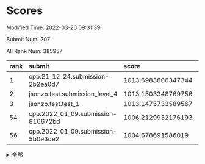 # Scores

Modified Time: 2022-03-20 09:31:39

Submit Num: 207

All Rank Num: 385957

| rank |               submit               |       score        |       sigma        | pk_num |
| :--- | :--------------------------------- | :----------------- | :----------------- | :----- |
| 1    | cpp.21_12_24.submission-2b2ea0d7   | 1013.6983606347344 | 0.8318721092483198 | 7459   |
| 2    | jsonzb.test.submission_level_4     | 1013.1503348769756 | 0.8222488989144757 | 7456   |
| 3    | jsonzb.test.test_1                 | 1013.1475733589567 | 0.7999345988658104 | 7454   |
| 54   | cpp.2022_01_09.submission-816672bd | 1006.2129932176193 | 0.7383315210322497 | 7461   |
| 56   | cpp.2022_01_09.submission-5b0e3de2 | 1004.678691586019  | 0.7142511669167254 | 7460   |


<details>
<summary>全部</summary>

| rank |                 submit                 |       score        |       sigma        | pk_num |
| :--- | :------------------------------------- | :----------------- | :----------------- | :----- |
| 1    | cpp.21_12_24.submission-2b2ea0d7       | 1013.6983606347344 | 0.8318721092483198 | 7459   |
| 2    | jsonzb.test.submission_level_4         | 1013.1503348769756 | 0.8222488989144757 | 7456   |
| 3    | jsonzb.test.test_1                     | 1013.1475733589567 | 0.7999345988658104 | 7454   |
| 4    | gobigger.level_3.submission_level_3_14 | 1012.1549850873926 | 0.8079702128965706 | 7457   |
| 5    | gobigger.level_3.submission_level_3_20 | 1011.5398353258926 | 0.7950164186260633 | 7459   |
| 6    | gobigger.level_3.submission_level_3_9  | 1010.88887588283   | 0.7572945821612349 | 7457   |
| 7    | gobigger.level_3.submission_level_3_44 | 1010.8805678107697 | 0.7420595676211813 | 7463   |
| 8    | gobigger.level_3.submission_level_3_1  | 1010.8035082274939 | 0.7770069689003358 | 7456   |
| 9    | gobigger.level_3.submission_level_3_5  | 1010.7473894466686 | 0.7669521266004957 | 7457   |
| 10   | gobigger.level_3.submission_level_3_12 | 1010.7131937121304 | 0.7647141852620625 | 7462   |
| 11   | gobigger.level_3.submission_level_3_18 | 1010.5709381536857 | 0.752007749014055  | 7460   |
| 12   | gobigger.level_3.submission_level_3_10 | 1010.4508526650272 | 0.7657601337766587 | 7465   |
| 13   | gobigger.level_3.submission_level_3_11 | 1010.3859331781358 | 0.7653795931761066 | 7455   |
| 14   | gobigger.level_3.submission_level_3_37 | 1010.3581269060468 | 0.7780992034116482 | 7466   |
| 15   | gobigger.level_3.submission_level_3_39 | 1010.340604616653  | 0.7766013720701849 | 7460   |
| 16   | gobigger.level_3.submission_level_3_35 | 1010.3148236668836 | 0.7794197327892869 | 7462   |
| 17   | gobigger.level_3.submission_level_3_6  | 1010.3124827612993 | 0.7503858622599162 | 7455   |
| 18   | gobigger.level_3.submission_level_3_49 | 1010.3058221988531 | 0.7747085040648963 | 7458   |
| 19   | gobigger.level_3.submission_level_3_24 | 1010.302148789941  | 0.7576047157551151 | 7461   |
| 20   | gobigger.level_3.submission_level_3_17 | 1010.2897465664678 | 0.7682991098941633 | 7455   |
| 21   | gobigger.level_3.submission_level_3_40 | 1010.010271467618  | 0.7898174264592562 | 7459   |
| 22   | gobigger.level_3.submission_level_3_0  | 1009.9935567553075 | 0.7509638968666086 | 7457   |
| 23   | gobigger.level_3.submission_level_3_13 | 1009.9679656822998 | 0.7565448783254106 | 7460   |
| 24   | gobigger.level_3.submission_level_3_33 | 1009.9490304175841 | 0.7334386846468935 | 7458   |
| 25   | gobigger.level_3.submission_level_3_21 | 1009.9081094041326 | 0.7560914091899279 | 7462   |
| 26   | gobigger.level_3.submission_level_3_19 | 1009.8714440077603 | 0.7620953642774033 | 7456   |
| 27   | gobigger.level_3.submission_level_3_30 | 1009.8039236562743 | 0.7500922176671713 | 7456   |
| 28   | gobigger.level_3.submission_level_3_31 | 1009.7744014634378 | 0.759379803949798  | 7456   |
| 29   | gobigger.level_3.submission_level_3_4  | 1009.760281643287  | 0.749644378989392  | 7460   |
| 30   | gobigger.level_3.submission_level_3_7  | 1009.7509044597444 | 0.7398357534133139 | 7458   |
| 31   | gobigger.level_3.submission_level_3_38 | 1009.7229893481422 | 0.7485031869726558 | 7456   |
| 32   | gobigger.level_3.submission_level_3_36 | 1009.655009698471  | 0.7566242129523727 | 7461   |
| 33   | gobigger.level_3.submission_level_3_8  | 1009.6497282998652 | 0.7411552693270055 | 7457   |
| 34   | gobigger.level_3.submission_level_3_43 | 1009.5777530613257 | 0.7387481412922587 | 7461   |
| 35   | gobigger.level_3.submission_level_3_42 | 1009.5577803111585 | 0.748590417299415  | 7463   |
| 36   | gobigger.level_3.submission_level_3_45 | 1009.5416628915817 | 0.7640205665666578 | 7456   |
| 37   | gobigger.level_3.submission_level_3_25 | 1009.4013529920263 | 0.7542106492701665 | 7460   |
| 38   | gobigger.level_3.submission_level_3_2  | 1009.3969223804768 | 0.7467466717428527 | 7460   |
| 39   | gobigger.level_3.submission_level_3_22 | 1009.3877321384475 | 0.7419431364165185 | 7456   |
| 40   | gobigger.level_3.submission_level_3_48 | 1009.3419053202967 | 0.7525888783035628 | 7456   |
| 41   | gobigger.level_3.submission_level_3_47 | 1009.3328594905195 | 0.7527017518105222 | 7455   |
| 42   | gobigger.level_3.submission_level_3_26 | 1009.330633212116  | 0.7314049140731108 | 7458   |
| 43   | gobigger.level_3.submission_level_3_32 | 1009.3094659636922 | 0.7593231701930065 | 7453   |
| 44   | gobigger.level_3.submission_level_3_15 | 1009.2921192619347 | 0.7541189736997723 | 7457   |
| 45   | gobigger.level_3.submission_level_3_28 | 1009.2860241202342 | 0.7673756537140195 | 7456   |
| 46   | gobigger.level_3.submission_level_3_34 | 1009.2754218772534 | 0.7503543339500536 | 7460   |
| 47   | gobigger.level_3.submission_level_3_29 | 1009.1940639494085 | 0.7474962469035867 | 7457   |
| 48   | gobigger.level_3.submission_level_3_3  | 1009.1852215814328 | 0.7368756144329905 | 7461   |
| 49   | gobigger.level_3.submission_level_3_23 | 1009.1641503853134 | 0.7572329052790315 | 7455   |
| 50   | gobigger.level_3.submission_level_3_46 | 1009.120021929164  | 0.755265011975929  | 7456   |
| 51   | gobigger.level_3.submission_level_3_27 | 1009.0539951553592 | 0.7502976573607315 | 7456   |
| 52   | gobigger.level_3.submission_level_3_16 | 1008.2397887504671 | 0.7539991349697556 | 7455   |
| 53   | gobigger.level_3.submission_level_3_41 | 1008.1517889270339 | 0.7613531439743639 | 7462   |
| 54   | cpp.2022_01_09.submission-816672bd     | 1006.2129932176193 | 0.7383315210322497 | 7461   |
| 55   | gobigger.level_1.submission_level_1_29 | 1004.8445540623507 | 0.7254641937888053 | 7458   |
| 56   | cpp.2022_01_09.submission-5b0e3de2     | 1004.678691586019  | 0.7142511669167254 | 7460   |
| 57   | gobigger.level_1.submission_level_1_11 | 1004.6728315529336 | 0.7189387842168161 | 7459   |
| 58   | gobigger.level_1.submission_level_1_46 | 1004.5347310544846 | 0.7188665581178885 | 7453   |
| 59   | gobigger.level_1.submission_level_1_14 | 1004.5168046587856 | 0.7384230182930093 | 7456   |
| 60   | gobigger.level_1.submission_level_1_25 | 1004.5125338451628 | 0.7119660234385972 | 7456   |
| 61   | gobigger.level_1.submission_level_1_13 | 1004.441854427275  | 0.7262188266983111 | 7454   |
| 62   | gobigger.level_1.submission_level_1_1  | 1004.3757994280634 | 0.7199688139612751 | 7456   |
| 63   | gobigger.level_1.submission_level_1_6  | 1004.371928276366  | 0.7190959162386937 | 7458   |
| 64   | gobigger.level_1.submission_level_1_40 | 1004.3231374978702 | 0.7126671618839366 | 7454   |
| 65   | gobigger.level_1.submission_level_1_35 | 1004.2481813815269 | 0.7130380508347938 | 7459   |
| 66   | gobigger.level_1.submission_level_1_4  | 1004.1660105168856 | 0.7163016031409432 | 7458   |
| 67   | gobigger.level_1.submission_level_1_27 | 1003.9343944114684 | 0.7166987363438536 | 7460   |
| 68   | gobigger.level_1.submission_level_1_32 | 1003.8490434561456 | 0.7113295240554647 | 7459   |
| 69   | gobigger.level_1.submission_level_1_37 | 1003.8342627898863 | 0.7130046463261733 | 7457   |
| 70   | gobigger.level_1.submission_level_1_8  | 1003.8122411209215 | 0.7242865228992061 | 7460   |
| 71   | gobigger.level_1.submission_level_1_22 | 1003.7356591125534 | 0.7240001562131361 | 7460   |
| 72   | gobigger.level_1.submission_level_1_41 | 1003.6446063707458 | 0.7151204828928512 | 7461   |
| 73   | gobigger.level_1.submission_level_1_5  | 1003.6190053040765 | 0.7165317195442069 | 7454   |
| 74   | gobigger.level_1.submission_level_1_20 | 1003.6124741429405 | 0.7156001923189563 | 7460   |
| 75   | gobigger.level_1.submission_level_1_21 | 1003.5051405675675 | 0.7211981244120764 | 7452   |
| 76   | gobigger.level_1.submission_level_1_17 | 1003.461473254465  | 0.71321057706609   | 7455   |
| 77   | gobigger.level_1.submission_level_1_49 | 1003.3867851263275 | 0.7181283262299081 | 7461   |
| 78   | gobigger.level_1.submission_level_1_48 | 1003.3758073479001 | 0.7131333229879778 | 7459   |
| 79   | gobigger.level_1.submission_level_1_19 | 1003.3682670234226 | 0.7016131812807127 | 7457   |
| 80   | gobigger.level_1.submission_level_1_31 | 1003.3640370321057 | 0.7102889652990907 | 7461   |
| 81   | gobigger.level_1.submission_level_1_23 | 1003.3316945900455 | 0.7173704292607515 | 7456   |
| 82   | gobigger.level_1.submission_level_1_45 | 1003.241748023934  | 0.7189074852154332 | 7457   |
| 83   | gobigger.level_1.submission_level_1_3  | 1003.2362027481217 | 0.7213408840197032 | 7459   |
| 84   | gobigger.level_1.submission_level_1_36 | 1003.2303785358245 | 0.7164707026012458 | 7451   |
| 85   | gobigger.level_1.submission_level_1_15 | 1003.2253846220294 | 0.7190691553018989 | 7456   |
| 86   | gobigger.level_1.submission_level_1_38 | 1003.1521328596575 | 0.710607238192697  | 7462   |
| 87   | gobigger.level_1.submission_level_1_18 | 1003.1056076814035 | 0.7096923279305188 | 7462   |
| 88   | gobigger.level_1.submission_level_1_43 | 1003.0541041638141 | 0.7206869637414329 | 7460   |
| 89   | gobigger.level_1.submission_level_1_24 | 1003.052466294605  | 0.7161160152551034 | 7455   |
| 90   | gobigger.level_1.submission_level_1_34 | 1003.0037077733502 | 0.7188621618102988 | 7457   |
| 91   | gobigger.level_1.submission_level_1_47 | 1002.9761680255006 | 0.7022688090623792 | 7459   |
| 92   | gobigger.level_1.submission_level_1_16 | 1002.7720658008676 | 0.7166920278399364 | 7461   |
| 93   | gobigger.level_1.submission_level_1_2  | 1002.6939710954048 | 0.7116261838029279 | 7460   |
| 94   | gobigger.level_1.submission_level_1_12 | 1002.6517349019997 | 0.7164473492159852 | 7463   |
| 95   | gobigger.level_1.submission_level_1_42 | 1002.6448389975931 | 0.7096989040252901 | 7461   |
| 96   | gobigger.level_1.submission_level_1_39 | 1002.6386821716744 | 0.7107343331701488 | 7461   |
| 97   | gobigger.level_1.submission_level_1_10 | 1002.6255877410367 | 0.7143959524875512 | 7457   |
| 98   | gobigger.level_1.submission_level_1_9  | 1002.5884336440387 | 0.7074812608343485 | 7457   |
| 99   | gobigger.level_1.submission_level_1_0  | 1002.5488932827171 | 0.6973654797540868 | 7456   |
| 100  | gobigger.level_1.submission_level_1_30 | 1002.4976225967893 | 0.7160639827043481 | 7458   |
| 101  | gobigger.level_1.submission_level_1_28 | 1002.4447281428608 | 0.7102853573229658 | 7457   |
| 102  | gobigger.level_1.submission_level_1_33 | 1002.4071394264429 | 0.7149081734027131 | 7458   |
| 103  | gobigger.level_1.submission_level_1_26 | 1002.1456403035079 | 0.7213369466941375 | 7456   |
| 104  | gobigger.level_1.submission_level_1_7  | 1001.8999949892091 | 0.7123406936145743 | 7458   |
| 105  | gobigger.level_1.submission_level_1_44 | 1001.0450258525219 | 0.7096075223515106 | 7463   |
| 106  | gobigger.random.submission_random_46   | 997.3084256862187  | 0.7054135753986484 | 7454   |
| 107  | gobigger.random.submission_random_19   | 997.1708433882851  | 0.7098240164620179 | 7458   |
| 108  | gobigger.random.submission_random_8    | 997.1295958022557  | 0.7050080423368305 | 7459   |
| 109  | gobigger.random.submission_random_9    | 997.0406725874508  | 0.7165837529708099 | 7455   |
| 110  | gobigger.random.submission_random_1    | 996.8731059014374  | 0.7093272551288862 | 7461   |
| 111  | gobigger.random.submission_random_45   | 996.8664324650985  | 0.7047974620067166 | 7460   |
| 112  | gobigger.random.submission_random_2    | 996.7992509322308  | 0.7150684923410915 | 7462   |
| 113  | gobigger.random.submission_random_42   | 996.6776576689741  | 0.7324788523528983 | 7459   |
| 114  | gobigger.random.submission_random_16   | 996.6439075769078  | 0.7098963820243809 | 7457   |
| 115  | gobigger.random.submission_random_15   | 996.5678378818865  | 0.6979748137067063 | 7458   |
| 116  | gobigger.random.submission_random_3    | 996.5366909287083  | 0.7087086677478022 | 7460   |
| 117  | gobigger.random.submission_random_30   | 996.4781071462438  | 0.7226002190104043 | 7454   |
| 118  | gobigger.random.submission_random_32   | 996.4655909026011  | 0.7079421103030145 | 7454   |
| 119  | gobigger.random.submission_random_33   | 996.4052813938687  | 0.7130913037437605 | 7456   |
| 120  | gobigger.random.submission_random_48   | 996.4039107325449  | 0.7085111010884722 | 7450   |
| 121  | gobigger.random.submission_random_0    | 996.4026965057743  | 0.7033250535759517 | 7463   |
| 122  | gobigger.random.submission_random_12   | 996.3117448638212  | 0.7109921948276029 | 7461   |
| 123  | gobigger.random.submission_random_25   | 996.2810553260825  | 0.7017334487944825 | 7457   |
| 124  | gobigger.random.submission_random_28   | 996.2659362811747  | 0.6998772145004998 | 7462   |
| 125  | gobigger.random.submission_random_20   | 996.2602293446288  | 0.7006309863160455 | 7455   |
| 126  | gobigger.random.submission_random_17   | 996.2204812463152  | 0.6921619380797089 | 7461   |
| 127  | gobigger.random.submission_random_44   | 996.0786585401926  | 0.7238971333148677 | 7457   |
| 128  | gobigger.random.submission_random_23   | 996.0734547582908  | 0.7164337033058721 | 7463   |
| 129  | gobigger.random.submission_random_13   | 995.9700560082039  | 0.7218180884288471 | 7457   |
| 130  | gobigger.random.submission_random_29   | 995.9509826174824  | 0.7130368851125337 | 7464   |
| 131  | gobigger.random.submission_random_47   | 995.9102367870864  | 0.7166608170016027 | 7459   |
| 132  | gobigger.random.submission_random_6    | 995.8975292049814  | 0.709184177047819  | 7456   |
| 133  | gobigger.random.submission_random_7    | 995.8889512409903  | 0.7196760502710726 | 7456   |
| 134  | gobigger.random.submission_random_14   | 995.8863245303907  | 0.7070734894734273 | 7463   |
| 135  | gobigger.random.submission_random_21   | 995.8579870680784  | 0.7069681462460625 | 7459   |
| 136  | gobigger.random.submission_random_49   | 995.8261524211691  | 0.707351461114145  | 7463   |
| 137  | gobigger.random.submission_random_41   | 995.8190010014059  | 0.7053506109843763 | 7455   |
| 138  | gobigger.random.submission_random_34   | 995.8176105635157  | 0.7093475955458954 | 7456   |
| 139  | gobigger.random.submission_random_31   | 995.7785621506054  | 0.7207537432126571 | 7457   |
| 140  | gobigger.random.submission_random_18   | 995.7704247138054  | 0.7183578933995126 | 7459   |
| 141  | gobigger.random.submission_random_39   | 995.6777282004954  | 0.7129832418944382 | 7456   |
| 142  | gobigger.random.submission_random_26   | 995.6220337426665  | 0.7063811599204772 | 7457   |
| 143  | gobigger.random.submission_random_11   | 995.6054968454265  | 0.7194654442172269 | 7456   |
| 144  | gobigger.random.submission_random_5    | 995.599969254307   | 0.7119727448126905 | 7460   |
| 145  | gobigger.random.submission_random_36   | 995.5860771066143  | 0.7111009067910206 | 7456   |
| 146  | gobigger.random.submission_random_4    | 995.5668014015553  | 0.7015000425839156 | 7452   |
| 147  | gobigger.random.submission_random_40   | 995.4422395648654  | 0.7143662209402794 | 7459   |
| 148  | gobigger.random.submission_random_43   | 995.4259438828891  | 0.7239297945111187 | 7455   |
| 149  | gobigger.random.submission_random_35   | 995.3477777889292  | 0.7161795792328589 | 7456   |
| 150  | gobigger.random.submission_random_37   | 995.3322664023956  | 0.7070720157746311 | 7461   |
| 151  | gobigger.random.submission_random_27   | 995.249684220401   | 0.7226539174453589 | 7452   |
| 152  | gobigger.random.submission_random_38   | 995.2383781919182  | 0.72041236268651   | 7457   |
| 153  | gobigger.random.submission_random_10   | 994.6332934284843  | 0.7253354665245278 | 7461   |
| 154  | gobigger.random.submission_random_22   | 994.6229550304482  | 0.7252667368752106 | 7453   |
| 155  | gobigger.random.submission_random_24   | 994.4792649184847  | 0.7341581603669037 | 7460   |
| 156  | gobigger.level_2.submission_level_2_26 | 993.8131596327124  | 0.7343969602508312 | 7460   |
| 157  | gobigger.level_2.submission_level_2_29 | 993.7882202936354  | 0.7370450999841216 | 7459   |
| 158  | gobigger.level_2.submission_level_2_20 | 993.6449090949753  | 0.7332238402661058 | 7458   |
| 159  | gobigger.level_2.submission_level_2_21 | 993.4532834080837  | 0.728816143183091  | 7461   |
| 160  | gobigger.level_2.submission_level_2_42 | 993.3983110321066  | 0.7323393821102667 | 7455   |
| 161  | gobigger.level_2.submission_level_2_40 | 993.3130071550972  | 0.7520196958206663 | 7463   |
| 162  | gobigger.level_2.submission_level_2_11 | 993.2474096749768  | 0.7379286028332073 | 7455   |
| 163  | gobigger.level_2.submission_level_2_45 | 993.0748833706505  | 0.7349461730915312 | 7460   |
| 164  | gobigger.level_2.submission_level_2_30 | 993.0624858044798  | 0.7385364881103091 | 7460   |
| 165  | gobigger.level_2.submission_level_2_5  | 992.9319361014697  | 0.7265489866185898 | 7457   |
| 166  | gobigger.level_2.submission_level_2_38 | 992.8787587267869  | 0.7294918552001661 | 7461   |
| 167  | gobigger.level_2.submission_level_2_2  | 992.8105101547276  | 0.7452751321679576 | 7456   |
| 168  | gobigger.level_2.submission_level_2_39 | 992.7742799015363  | 0.7411900108210789 | 7454   |
| 169  | gobigger.level_2.submission_level_2_49 | 992.5348224772529  | 0.7360542652537659 | 7467   |
| 170  | gobigger.level_2.submission_level_2_4  | 992.4866519264573  | 0.7601033678503624 | 7456   |
| 171  | gobigger.level_2.submission_level_2_23 | 992.4473385240409  | 0.7330789858901575 | 7461   |
| 172  | gobigger.level_2.submission_level_2_22 | 992.404140432897   | 0.7401303685674203 | 7454   |
| 173  | gobigger.level_2.submission_level_2_17 | 992.3502324912855  | 0.7569095804260569 | 7460   |
| 174  | gobigger.level_2.submission_level_2_0  | 992.3238624453186  | 0.7433119353979224 | 7458   |
| 175  | gobigger.level_2.submission_level_2_32 | 992.2880396760492  | 0.746748928567588  | 7456   |
| 176  | gobigger.level_2.submission_level_2_46 | 992.2594995045262  | 0.7309127798547949 | 7453   |
| 177  | gobigger.level_2.submission_level_2_18 | 992.2185054691105  | 0.746164337171978  | 7457   |
| 178  | gobigger.level_2.submission_level_2_37 | 992.1961554463016  | 0.7623116899677915 | 7450   |
| 179  | gobigger.level_2.submission_level_2_14 | 992.0456489531202  | 0.7488471102200797 | 7466   |
| 180  | gobigger.level_2.submission_level_2_31 | 992.0025600403615  | 0.7255610937272331 | 7453   |
| 181  | gobigger.level_2.submission_level_2_43 | 991.9353562602199  | 0.7670805555096678 | 7454   |
| 182  | gobigger.level_2.submission_level_2_6  | 991.9106601248469  | 0.7510187942141808 | 7455   |
| 183  | gobigger.level_2.submission_level_2_48 | 991.8890354319036  | 0.7421536225446076 | 7452   |
| 184  | gobigger.level_2.submission_level_2_16 | 991.8881716340459  | 0.7472144311486358 | 7459   |
| 185  | gobigger.level_2.submission_level_2_25 | 991.8439403107493  | 0.771532522686065  | 7457   |
| 186  | gobigger.level_2.submission_level_2_36 | 991.8399497946675  | 0.7551560459318865 | 7464   |
| 187  | gobigger.level_2.submission_level_2_1  | 991.8271368837711  | 0.7368210988219515 | 7460   |
| 188  | gobigger.level_2.submission_level_2_28 | 991.8177572417384  | 0.755198523794033  | 7459   |
| 189  | gobigger.level_2.submission_level_2_19 | 991.6509730368874  | 0.7639835153923586 | 7456   |
| 190  | gobigger.level_2.submission_level_2_44 | 991.6389607439723  | 0.7384905670210838 | 7461   |
| 191  | gobigger.level_2.submission_level_2_10 | 991.5986240616401  | 0.742474110492782  | 7459   |
| 192  | gobigger.level_2.submission_level_2_15 | 991.4643575197895  | 0.7703570664792125 | 7462   |
| 193  | gobigger.level_2.submission_level_2_9  | 991.4641494019586  | 0.7341743507770527 | 7462   |
| 194  | gobigger.level_2.submission_level_2_13 | 991.4420290408648  | 0.748363056144081  | 7457   |
| 195  | gobigger.level_2.submission_level_2_41 | 991.4059312152144  | 0.7632386049410459 | 7462   |
| 196  | gobigger.level_2.submission_level_2_3  | 991.4026800591294  | 0.7675120028011044 | 7459   |
| 197  | gobigger.level_2.submission_level_2_35 | 991.2639329427218  | 0.7375162158512871 | 7460   |
| 198  | gobigger.level_2.submission_level_2_12 | 991.2015358911603  | 0.756060926811637  | 7459   |
| 199  | gobigger.level_2.submission_level_2_47 | 991.085993651369   | 0.7246891153229366 | 7458   |
| 200  | gobigger.level_2.submission_level_2_34 | 990.9867711401218  | 0.7388828701545744 | 7461   |
| 201  | gobigger.level_2.submission_level_2_24 | 990.7605677435367  | 0.7751608417583004 | 7459   |
| 202  | gobigger.level_2.submission_level_2_27 | 990.7534392671648  | 0.750224891399866  | 7460   |
| 203  | gobigger.level_2.submission_level_2_7  | 990.5433232628659  | 0.7815103803146939 | 7457   |
| 204  | gobigger.level_2.submission_level_2_8  | 990.2483705384568  | 0.7630493039316352 | 7460   |
| 205  | gobigger.level_2.submission_level_2_33 | 990.0944198316455  | 0.7719184504861656 | 7458   |
| 206  | gobigger.none.submission_none_0        | 976.360146752378   | 1.4266786778384717 | 7461   |
| 207  | gobigger.none.submission_none_1        | 974.5604309983205  | 1.6795908565900068 | 7455   |

</details>